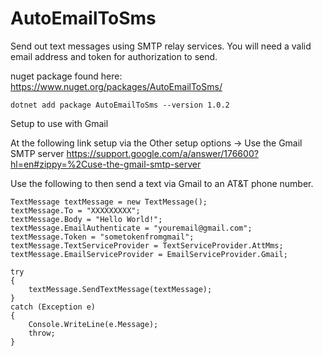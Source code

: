# AutoEmailToSms
Send out text messages using SMTP relay services. You will need a valid email address and token for authorization to send.

nuget package found here: https://www.nuget.org/packages/AutoEmailToSms/

	dotnet add package AutoEmailToSms --version 1.0.2

Setup to use with Gmail

At the following link setup via the Other setup options -> Use the Gmail SMTP server
https://support.google.com/a/answer/176600?hl=en#zippy=%2Cuse-the-gmail-smtp-server

Use the following to then send a text via Gmail to an AT&T phone number.

	TextMessage textMessage = new TextMessage();
	textMessage.To = "XXXXXXXXX";
	textMessage.Body = "Hello World!";
	textMessage.EmailAuthenticate = "youremail@gmail.com";
	textMessage.Token = "sometokenfromgmail";
	textMessage.TextServiceProvider = TextServiceProvider.AttMms;
	textMessage.EmailServiceProvider = EmailServiceProvider.Gmail;

	try
	{
		textMessage.SendTextMessage(textMessage);
	}
	catch (Exception e)
	{
		Console.WriteLine(e.Message);
		throw;
	}
